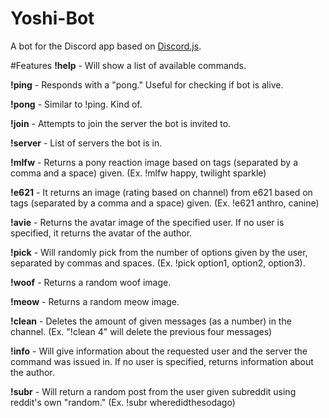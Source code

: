 # Yoshi-Bot
A bot for the Discord app based on [Discord.js](https://github.com/hydrabolt/discord.js/).

#Features
**!help** - Will show a list of available commands.

**!ping** - Responds with a "pong." Useful for checking if bot is alive.

**!pong** - Similar to !ping. Kind of.

**!join** - Attempts to join the server the bot is invited to.

**!server** - List of servers the bot is in.

**!mlfw** - Returns a pony reaction image based on tags (separated by a comma and a space) given. (Ex. !mlfw happy, twilight sparkle)

**!e621** - It returns an image (rating based on channel) from e621 based on tags (separated by a comma and a space) given. (Ex. !e621 anthro, canine)

**!avie** - Returns the avatar image of the specified user. If no user is specified, it returns the avatar of the author.

**!pick** - Will randomly pick from the number of options given by the user, separated by commas and spaces. (Ex. !pick option1, option2, option3).

**!woof** - Returns a random woof image.

**!meow** - Returns a random meow image.

**!clean** - Deletes the amount of given messages (as a number) in the channel. (Ex. "!clean 4" will delete the previous four messages) 

**!info** - Will give information about the requested user and the server the command was issued in. If no user is specified, returns information about the author.

**!subr** - Will return a random post from the user given subreddit using reddit's own "random." (Ex. !subr wheredidthesodago)
